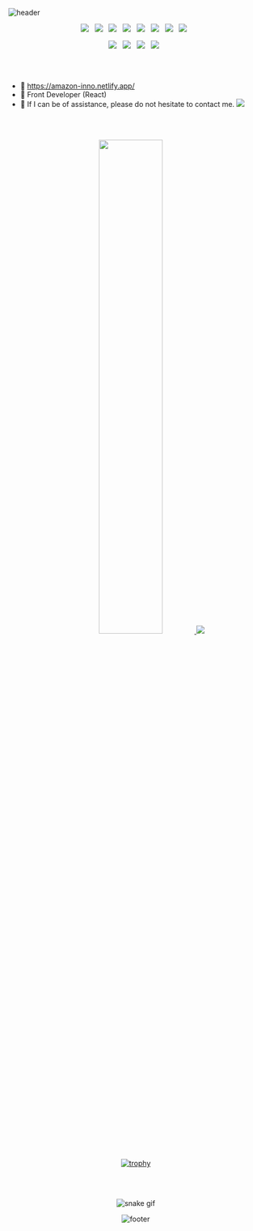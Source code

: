 <!--
**Kim-Haul/Kim-Haul** is a ✨ _special_ ✨ repository because its `README.md` (this file) appears on your GitHub profile.

Here are some ideas to get you started:

- 🔭 I’m currently working on ...
- 🌱 I’m currently learning ...
- 👯 I’m looking to collaborate on ...
- 🤔 I’m looking for help with ...
- 💬 Ask me about ...
- 📫 How to reach me: ...
- 😄 Pronouns: ...
- ⚡ Fun fact: ...
-->

![header](https://capsule-render.vercel.app/api?type=slice&color=gradient&height=250&section=header&text=JEON%20IN%20HO&fontAlign=50&fontAlignY=70&fontSize=90&fontColor=000000)

<p align="center">
  <img src="https://img.shields.io/badge/HTML5-E34F26?style=flat-square&logo=HTML5&logoColor=white"/> &nbsp
  <img src="https://img.shields.io/badge/CSS3-1572B6?style=flat-square&logo=CSS3&logoColor=white"/> &nbsp
  <img src="https://img.shields.io/badge/JavaScript-F7DF1E?style=flat-square&logo=JavaScript&logoColor=white"/> &nbsp
  <img src="https://img.shields.io/badge/Typescript-3178C6?style=flat-square&logo=TypeScript&logoColor=white"/> &nbsp
  <img src="https://img.shields.io/badge/React-61DAFB?style=flat-square&logo=react&logoColor=white"/> &nbsp
  <img src="https://img.shields.io/badge/Vue.js-4FC08D?style=flat-square&logo=Vue.js&logoColor=white"/> &nbsp
  <img src="https://img.shields.io/badge/AWS-232F3E?style=flat-square&logo=AmazonAws&logoColor=white"> &nbsp
  <img src="https://img.shields.io/badge/Amazon S3-569A31?style=flat-square&logo=AmazonS3&logoColor=white"> &nbsp
  <!--   <img src="https://img.shields.io/badge/Node.js-339933?style=flat-square&logo=Node.js&logoColor=white"/> &nbsp -->
  <!--   <img src="https://img.shields.io/badge/bootstrap-7952B3?style=flat-square&logo=Vue.js&logoColor=white"/> &nbsp -->
</p>
<p align="center">
  <img src="https://img.shields.io/badge/JAVA-007396?style=flat-square&logo=Java&logoColor=white"> &nbsp
  <img src="https://img.shields.io/badge/SpringBoot-6DB33F?style=flat-square&logo=SpringBoot&logoColor=white"> &nbsp
    <img src="https://img.shields.io/badge/Amazon RDS-527FFF?style=flat-square&logo=AmazonRDS&logoColor=white"> &nbsp
  <img src="https://img.shields.io/badge/Amazon ECS-FF9900?style=flat-square&logo=AmazonEC2&logoColor=white"> &nbsp
</p> <br/><br/>

- 📌 https://amazon-inno.netlify.app/
- 🌱 Front Developer (React)
- 💬 If I can be of assistance, please do not hesitate to contact me. <a href="https://www.instagram.com/in.__ho/" target="_blank"><img src="https://img.shields.io/badge/Instagram-E4405F?style=flat-square&logo=Instagram&logoColor=white&link=https://www.instagram.com/hye_inisfree/"/></a>

<br/><br/>

<div align="center">

<a href="https://github.com/anuraghazra/github-readme-stats">
  <img src="https://github-readme-stats.vercel.app/api?username=Kim-Haul&show_icons=true&theme=radical" width="50%" />
</a>
  
<a href="https://github.com/Kim-Haul">
  <img src="https://github-readme-stats.vercel.app/api/top-langs/?username=Kim-Haul&show_icons=true&hide_border=true&title_color=004386&icon_color=004386&layout=compact&theme=radical" />
</a>
  
<br/><br/>
  
[![trophy](https://github-profile-trophy.vercel.app/?username=Kim-Haul&row=1&rank=SECRET,SSS,SS,S,AAA,AA,A)](https://github.com/ryo-ma/github-profile-trophy)

<br/><br/>
  
![snake gif](https://github.com/Kim-Haul/Kim-Haul/blob/output/github-contribution-grid-snake.svg)

![footer](https://capsule-render.vercel.app/api?type=waving&color=gradient&height=120&animation=fadeIn&section=footer&text=🚗🚘🚛&fontAlign=70)



<!-- 
![Kim-Haul's github stats](https://github-readme-stats.vercel.app/api?username=Kim-Haul&show_icons=true)

[![Kim-Haul's github stats](https://github-readme-stats.vercel.app/api/top-langs/?username=Kim-Haul&show_icons=true&hide_border=true&title_color=004386&icon_color=004386&layout=compact)](https://github.com/Kim-Haul)

<img src="https://img.shields.io/badge/Android-3DDC84?style=flat-square&logo=Android&logoColor=white"/> &nbsp
<img src="https://img.shields.io/badge/MongoDB-47A248?style=flat-square&logo=MongoDB&logoColor=white"/> &nbsp 
<img src="https://img.shields.io/badge/MySQL-4479A1?style=flat-square&logo=MySQL&logoColor=white"/> &nbsp 
<img src="https://img.shields.io/badge/c++-00599C?style=flat-square&logo=c%2B%2B&logoColor=white"/> &nbsp 
<img src="https://img.shields.io/badge/Amazon AWS-232F3E?style=flat-square&logo=Amazon%20AWS&logoColor=white"/> &nbsp </p>
-->
